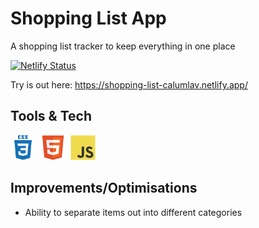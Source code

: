 # Shopping List App

A shopping list tracker to keep everything in one place

[![Netlify Status](https://api.netlify.com/api/v1/badges/3963406f-9d61-4802-a2e9-08230aa279c8/deploy-status)](https://app.netlify.com/sites/shopping-list-calumlav/deploys)

Try is out here: https://shopping-list-calumlav.netlify.app/

## Tools & Tech

  <img src="https://github.com/devicons/devicon/blob/master/icons/css3/css3-plain-wordmark.svg"  title="CSS3" alt="CSS" width="40" height="40"/>&nbsp;
  <img src="https://github.com/devicons/devicon/blob/master/icons/html5/html5-original.svg" title="HTML5" alt="HTML" width="40" height="40"/>&nbsp;
  <img src="https://github.com/devicons/devicon/blob/master/icons/javascript/javascript-original.svg" title="JavaScript" alt="JavaScript" width="40" height="40"/>&nbsp;

 ## Improvements/Optimisations 

 - Ability to separate items out into different categories

